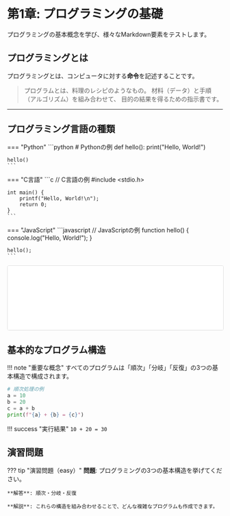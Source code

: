 # 第1章: プログラミングの基礎

プログラミングの基本概念を学び、様々なMarkdown要素をテストします。

## プログラミングとは

プログラミングとは、コンピュータに対する**命令**を記述することです。

> プログラムとは、料理のレシピのようなもの。
> 材料（データ）と手順（アルゴリズム）を組み合わせて、
> 目的の結果を得るための指示書です。

---

## プログラミング言語の種類

=== "Python"
    ```python
    # Pythonの例
    def hello():
        print("Hello, World!")

    hello()
    ```

=== "C言語"
    ```c
    // C言語の例
    #include <stdio.h>

    int main() {
        printf("Hello, World!\n");
        return 0;
    }
    ```

=== "JavaScript"
    ```javascript
    // JavaScriptの例
    function hello() {
        console.log("Hello, World!");
    }

    hello();
    ```

<iframe src="../../tables/language_comparison.html" width="100%"  style="border: 1px solid #ddd; border-radius: 4px;" scrolling="no" class="auto-height-iframe"></iframe>

## 基本的なプログラム構造

!!! note "重要な概念"
    すべてのプログラムは「順次」「分岐」「反復」の3つの基本構造で構成されます。

```python
# 順次処理の例
a = 10
b = 20
c = a + b
print(f"{a} + {b} = {c}")
```

!!! success "実行結果"
    ```
    10 + 20 = 30
    ```

## 演習問題

??? tip "演習問題（easy）"
    **問題**: プログラミングの3つの基本構造を挙げてください。
    
    **解答**: 順次・分岐・反復
    
    **解説**: これらの構造を組み合わせることで、どんな複雑なプログラムも作成できます。
